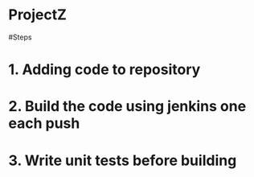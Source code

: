 # ProjectZ
#Steps
# 1. Adding code to repository
# 2. Build the code using jenkins one each push
# 3. Write unit tests before building
